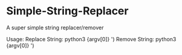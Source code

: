 # Simple-String-Replacer
A super simple string replacer/remover

Usage:
Replace String: python3 {argv[0]} <file> <string-to-replace> <replacement-string>')
Remove String: python3 {argv[0]} <file> <string-to-remove>')
